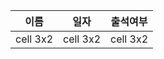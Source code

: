 |  <center>이름</center> |  <center>일자</center> |  <center>출석여부</center> |
|:--------|:--------:|--------:|
| <center>cell 3x2 </center> | <center>cell 3x2 </center> | <center>cell 3x2 </center> |
